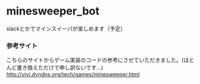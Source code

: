 # minesweeper_bot

slackとかでマインスイーパが楽しめます（予定）

### 参考サイト

こちらのサイトからゲーム実装のコードの参考にさせていただきました。(ほとんど書き換えただけで申し訳ないです…)
<http://vivi.dyndns.org/tech/games/minesweeper.html>